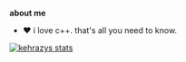**about me**
- ❤️ i love c++. that's all you need to know.


[![kehrazys stats](https://github-readme-stats.vercel.app/api?username=kehrazy&bg_color=24273a&text_color=cad3f5&icon_color=c6a0f6&title_color=8bd5ca)](https://github.com/anuraghazra/github-readme-stats)

